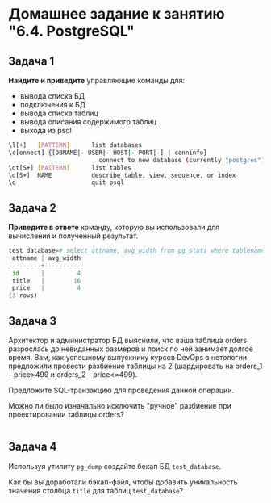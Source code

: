 # Домашнее задание к занятию "6.4. PostgreSQL"

## Задача 1

**Найдите и приведите** управляющие команды для:
- вывода списка БД
- подключения к БД
- вывода списка таблиц
- вывода описания содержимого таблиц
- выхода из psql
```bash
\l[+]   [PATTERN]      list databases
\c[onnect] {[DBNAME|- USER|- HOST|- PORT|-] | conninfo}
                         connect to new database (currently "postgres")
\dt[S+] [PATTERN]      list tables
\d[S+]  NAME           describe table, view, sequence, or index
\q                     quit psql
```
## Задача 2

**Приведите в ответе** команду, которую вы использовали для вычисления и полученный результат.
```python
test_database=# select attname, avg_width from pg_stats where tablename='orders';
 attname | avg_width 
---------+-----------
 id      |         4
 title   |        16
 price   |         4
(3 rows)
```
## Задача 3

Архитектор и администратор БД выяснили, что ваша таблица orders разрослась до невиданных размеров и
поиск по ней занимает долгое время. Вам, как успешному выпускнику курсов DevOps в нетологии предложили
провести разбиение таблицы на 2 (шардировать на orders_1 - price>499 и orders_2 - price<=499).

Предложите SQL-транзакцию для проведения данной операции.

Можно ли было изначально исключить "ручное" разбиение при проектировании таблицы orders?
```bash

```
## Задача 4

Используя утилиту `pg_dump` создайте бекап БД `test_database`.

Как бы вы доработали бэкап-файл, чтобы добавить уникальность значения столбца `title` для таблиц `test_database`?
```bash

```